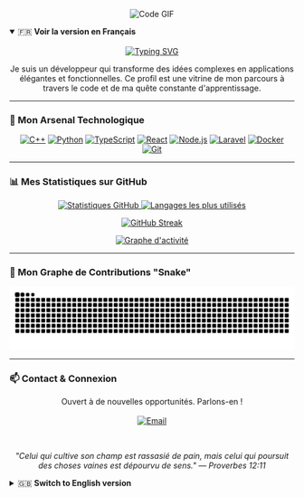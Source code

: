 <!-- 
Version 5.0 - Bilingue (FR/EN)
Ce README utilise des menus déroulants pour permettre aux visiteurs de choisir leur langue.
Le français est ouvert par défaut.
-->

<!-- 1. Bannière GIF (Commune aux deux langues) -->
<p align="center">
  <img src="https://media0.giphy.com/media/v1.Y2lkPTc5MGI3NjExbXB3aXJjM2I0bWh6dnluOTk4aDB6a3h0ZXI0cDV5YWo3ZXJubXVwNyZlcD12MV9pbnRlcm5hbF9naWZfYnlfaWQmY3Q9Zw/26tn33aiTi1jkl6H6/giphy.gif" width="600" alt="Code GIF">
</p>

<!-- 
======================================================================
// VERSION FRANÇAISE (Ouverte par défaut) //
======================================================================
-->
<details open>
<summary>🇫🇷 <strong>Voir la version en Français</strong></summary>
<br>

<div align="center">
  <a href="https://git.io/typing-svg"><img src="https://readme-typing-svg.herokuapp.com?font=Fira+Code&size=30&duration=3000&pause=1000&color=00BFFF¢er=true&vCenter=true&width=500&lines=Bonjour%2C+je+suis+Jordan+VUIDE;Développeur+Passionné;Architecte+de+Solutions+Logicielles;Explorateur+de+Technologies" alt="Typing SVG"></a>
  <p>Je suis un développeur qui transforme des idées complexes en applications élégantes et fonctionnelles. Ce profil est une vitrine de mon parcours à travers le code et de ma quête constante d'apprentissage.</p>
</div>

---

### 🚀 Mon Arsenal Technologique

<p align="center">
    <a href="#"><img alt="C++" src="https://img.shields.io/badge/C%2B%2B-00599C?style=for-the-badge&logo=c%2B%2B&logoColor=white"></a>
    <a href="#"><img alt="Python" src="https://img.shields.io/badge/Python-3776AB?style=for-the-badge&logo=python&logoColor=white"></a>
    <a href="#"><img alt="TypeScript" src="https://img.shields.io/badge/TypeScript-3178C6?style=for-the-badge&logo=typescript&logoColor=white"></a>
    <a href="#"><img alt="React" src="https://img.shields.io/badge/React-20232A?style=for-the-badge&logo=react&logoColor=61DAFB"></a>
    <a href="#"><img alt="Node.js" src="https://img.shields.io/badge/Node.js-339933?style=for-the-badge&logo=node.js&logoColor=white"></a>
    <a href="#"><img alt="Laravel" src="https://img.shields.io/badge/Laravel-2e2e2e?style=for-the-badge&logo=laravel&logoColor=white"></a>
    <a href="#"><img alt="Docker" src="https://img.shields.io/badge/Docker-2496ED?style=for-the-badge&logo=docker&logoColor=white"></a>
    <a href="#"><img alt="Git" src="https://img.shields.io/badge/Git-F05032?style=for-the-badge&logo=git&logoColor=white"></a>
</p>

---

### 📊 Mes Statistiques sur GitHub

<p align="center">
  <!-- Remplacez QByteSeeker par votre nom d'utilisateur -->
  <a href="https://github.com/QByteSeeker">
    <img width="48%" src="https://github-readme-stats.vercel.app/api?username=QByteSeeker&show_icons=true&count_private=true&theme=dracula&hide_border=true" alt="Statistiques GitHub" />
    <img width="48%" src="https://github-readme-stats.vercel.app/api/top-langs/?username=QByteSeeker&layout=compact&theme=dracula&hide_border=true" alt="Langages les plus utilisés" />
  </a>
</p>
<p align="center">
  <a href="https://github.com/QByteSeeker">
    <img src="https://github-readme-streak-stats.herokuapp.com/?user=QByteSeeker&theme=dracula&hide_border=true" alt="GitHub Streak" />
  </a>
</p>
<p align="center">
  <a href="https://github.com/QByteSeeker">
    <img src="https://github-readme-activity-graph.vercel.app/graph?username=QByteSeeker&theme=dracula&hide_border=true&bg_color=282A36" alt="Graphe d'activité"/>
  </a>
</p>

---

### 🐍 Mon Graphe de Contributions "Snake"

<p align="center">
  <picture>
    <source media="(prefers-color-scheme: dark)" srcset="https://raw.githubusercontent.com/QByteSeeker/QByteSeeker/output/github-contribution-grid-snake-dark.svg">
    <source media="(prefers-color-scheme: light)" srcset="https://raw.githubusercontent.com/QByteSeeker/QByteSeeker/output/github-contribution-grid-snake.svg">
    <img alt="snake" src="https://raw.githubusercontent.com/QByteSeeker/QByteSeeker/output/github-contribution-grid-snake.svg">
  </picture>
</p>

---

### 📫 Contact & Connexion

<p align="center">
  Ouvert à de nouvelles opportunités. Parlons-en !
  <br><br>
  <a href="mailto:ouendeufranck@gmail.com" target="_blank">
    <img src="https://img.shields.io/badge/Envoyer_un_email-D14836?style=for-the-badge&logo=gmail&logoColor=white" alt="Email">
  </a>
</p>

<br>

<p align="center">
  <cite>"Celui qui cultive son champ est rassasié de pain, mais celui qui poursuit des choses vaines est dépourvu de sens." — Proverbes 12:11</cite>
</p>

</details>

<!-- 
======================================================================
// ENGLISH VERSION //
======================================================================
-->
<details>
<summary>🇬🇧 <strong>Switch to English version</strong></summary>
<br>

<div align="center">
  <a href="https://git.io/typing-svg"><img src="https://readme-typing-svg.herokuapp.com?font=Fira+Code&size=30&duration=3000&pause=1000&color=00BFFF¢er=true&vCenter=true&width=500&lines=Hello%2C+I'm+Jordan+VUIDE;Passionate+Developer;Software+Solutions+Architect;Technology+Explorer" alt="Typing SVG"></a>
  <p>I am a developer who transforms complex ideas into elegant and functional applications. This profile is a showcase of my journey through code and my constant quest for learning.</p>
</div>

---

### 🚀 My Tech Stack

<p align="center">
    <a href="#"><img alt="C++" src="https://img.shields.io/badge/C%2B%2B-00599C?style=for-the-badge&logo=c%2B%2B&logoColor=white"></a>
    <a href="#"><img alt="Python" src="https://img.shields.io/badge/Python-3776AB?style=for-the-badge&logo=python&logoColor=white"></a>
    <a href="#"><img alt="TypeScript" src="https://img.shields.io/badge/TypeScript-3178C6?style=for-the-badge&logo=typescript&logoColor=white"></a>
    <a href="#"><img alt="React" src="https://img.shields.io/badge/React-20232A?style=for-the-badge&logo=react&logoColor=61DAFB"></a>
    <a href="#"><img alt="Node.js" src="https://img.shields.io/badge/Node.js-339933?style=for-the-badge&logo=node.js&logoColor=white"></a>
    <a href="#"><img alt="Laravel" src="https://img.shields.io/badge/Laravel-2e2e2e?style=for-the-badge&logo=laravel&logoColor=white"></a>
    <a href="#"><img alt="Docker" src="https://img.shields.io/badge/Docker-2496ED?style=for-the-badge&logo=docker&logoColor=white"></a>
    <a href="#"><img alt="Git" src="https://img.shields.io/badge/Git-F05032?style=for-the-badge&logo=git&logoColor=white"></a>
</p>

---

### 📊 My GitHub Stats

<p align="center">
  <!-- Replace QByteSeeker with your username -->
  <a href="https://github.com/QByteSeeker">
    <img width="48%" src="https://github-readme-stats.vercel.app/api?username=QByteSeeker&show_icons=true&count_private=true&theme=dracula&hide_border=true" alt="GitHub Stats" />
    <img width="48%" src="https://github-readme-stats.vercel.app/api/top-langs/?username=QByteSeeker&layout=compact&theme=dracula&hide_border=true" alt="Top Languages Used" />
  </a>
</p>
<p align="center">
  <a href="https://github.com/QByteSeeker">
    <img src="https://github-readme-streak-stats.herokuapp.com/?user=QByteSeeker&theme=dracula&hide_border=true" alt="GitHub Streak" />
  </a>
</p>
<p align="center">
  <a href="https://github.com/QByteSeeker">
    <img src="https://github-readme-activity-graph.vercel.app/graph?username=QByteSeeker&theme=dracula&hide_border=true&bg_color=282A36" alt="Activity Graph"/>
  </a>
</p>

---

### 🐍 My Contribution "Snake" Graph

<p align="center">
  <picture>
    <source media="(prefers-color-scheme: dark)" srcset="https://raw.githubusercontent.com/QByteSeeker/QByteSeeker/output/github-contribution-grid-snake-dark.svg">
    <source media="(prefers-color-scheme: light)" srcset="https://raw.githubusercontent.com/QByteSeeker/QByteSeeker/output/github-contribution-grid-snake.svg">
    <img alt="snake" src="https://raw.githubusercontent.com/QByteSeeker/QByteSeeker/output/github-contribution-grid-snake.svg">
  </picture>
</p>

---

### 📫 Contact & Connect

<p align="center">
  Open to new opportunities. Let's talk!
  <br><br>
  <a href="mailto:ouendeufranck@gmail.com" target="_blank">
    <img src="https://img.shields.io/badge/Send_an_Email-D14836?style=for-the-badge&logo=gmail&logoColor=white" alt="Email">
  </a>
</p>

<br>

<p align="center">
  <cite>"Those who work their land will have abundant food, but those who chase fantasies have no sense." — Proverbs 12:11</cite>
</p>

</details>
